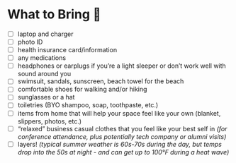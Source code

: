 # What to Bring 🧳

- [ ] laptop and charger
- [ ] photo ID
- [ ] health insurance card/information
- [ ] any medications
- [ ] headphones or earplugs if you’re a light sleeper or don’t work well with sound around you
- [ ] swimsuit, sandals, sunscreen, beach towel for the beach
- [ ] comfortable shoes for walking and/or hiking
- [ ] sunglasses or a hat
- [ ] toiletries (BYO shampoo, soap, toothpaste, etc.)
- [ ] items from home that will help your space feel like your own (blanket, slippers, photos, etc.)
- [ ] “relaxed” business casual clothes that you feel like your best self in _(for conference attendance, plus potentially tech company or alumni visits)_
- [ ] layers! _(typical summer weather is 60s-70s during the day, but temps drop into the 50s at night - and can get up to 100°F during a heat wave)_
